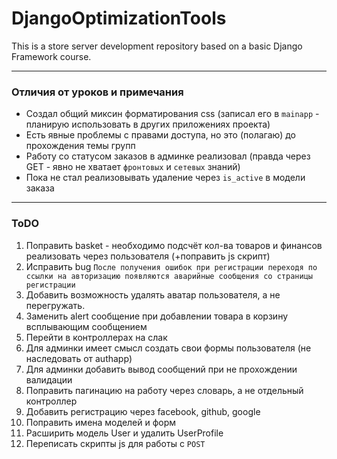 # DjangoOptimizationTools

This is a store server development repository based on a basic Django Framework course.
________

### Отличия от уроков и примечания

- Создал общий миксин форматирования css (записал его в `mainapp` - планирую использовать в других приложениях проекта)
- Есть явные проблемы с правами доступа, но это (полагаю) до прохождения темы групп
- Работу со статусом заказов в админке реализовал (правда через GET - явно не хватает `фронтовых` и `сетевых` знаний)
- Пока не стал реализовывать удаление через `is_active` в модели заказа

________

### ToDO

1. Поправить basket - необходимо подсчёт кол-ва товаров и финансов реализовать через пользователя (+поправить js скрипт)
2. Исправить
   bug `После получения ошибок при регистрации переходя по ссылки на авторизацию появляются аварийные сообщения со страницы регистрации`
3. Добавить возможность удалять аватар пользователя, а не перегружать.
4. Заменить alert сообщение при добавлении товара в корзину всплывающим сообщением
5. Перейти в контроллерах на слак
6. Для админки имеет смысл создать свои формы пользователя (не наследовать от authapp)
7. Для админки добавить вывод сообщений при не прохождении валидации
8. Поправить пагинацию на работу через словарь, а не отдельный контроллер
9. Добавить регистрацию через facebook, github, google
10. Поправить имена моделей и форм
11. Расширить модель User и удалить UserProfile
12. Переписать скрипты js для работы с `POST` 
